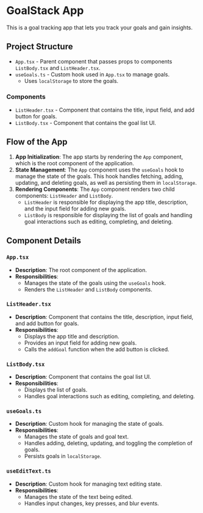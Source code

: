 # GoalStack App

This is a goal tracking app that lets you track your goals and gain insights.

## Project Structure

- `App.tsx` - Parent component that passes props to components `ListBody.tsx` and `ListHeader.tsx`.
- `useGoals.ts` - Custom hook used in `App.tsx` to manage goals.
  - Uses `localStorage` to store the goals.

### Components

- `ListHeader.tsx` - Component that contains the title, input field, and add button for goals.
- `ListBody.tsx` - Component that contains the goal list UI.

## Flow of the App

1. **App Initialization**: The app starts by rendering the `App` component, which is the root component of the application.
2. **State Management**: The `App` component uses the `useGoals` hook to manage the state of the goals. This hook handles fetching, adding, updating, and deleting goals, as well as persisting them in `localStorage`.
3. **Rendering Components**: The `App` component renders two child components: `ListHeader` and `ListBody`.
   - `ListHeader` is responsible for displaying the app title, description, and the input field for adding new goals.
   - `ListBody` is responsible for displaying the list of goals and handling goal interactions such as editing, completing, and deleting.

## Component Details

### `App.tsx`

- **Description**: The root component of the application.
- **Responsibilities**:
  - Manages the state of the goals using the `useGoals` hook.
  - Renders the `ListHeader` and `ListBody` components.

### `ListHeader.tsx`

- **Description**: Component that contains the title, description, input field, and add button for goals.
- **Responsibilities**:
  - Displays the app title and description.
  - Provides an input field for adding new goals.
  - Calls the `addGoal` function when the add button is clicked.

### `ListBody.tsx`

- **Description**: Component that contains the goal list UI.
- **Responsibilities**:
  - Displays the list of goals.
  - Handles goal interactions such as editing, completing, and deleting.

### `useGoals.ts`

- **Description**: Custom hook for managing the state of goals.
- **Responsibilities**:
  - Manages the state of goals and goal text.
  - Handles adding, deleting, updating, and toggling the completion of goals.
  - Persists goals in `localStorage`.

### `useEditText.ts`

- **Description**: Custom hook for managing text editing state.
- **Responsibilities**:
  - Manages the state of the text being edited.
  - Handles input changes, key presses, and blur events.